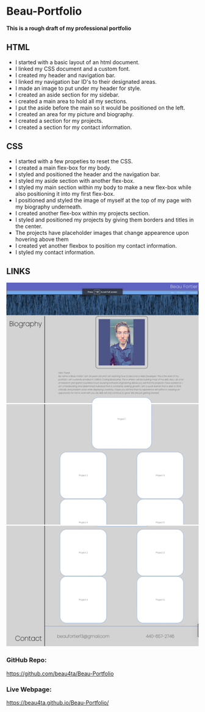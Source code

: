 # Beau-Portfolio

**This is a rough draft of my professional portfolio**

## HTML

* I started with a basic layout of an html document.
* I linked my CSS document and a custom font.
* I created my header and navigation bar.
* I linked my navigation bar ID's to their designated areas.
* I made an image to put under my header for style.
* I created an aside section for my sidebar.
* i created a main area to hold all my sections.
* I put the aside before the main so it would be positioned on the left.
* I created an area for my picture and biography.
* I created a section for my projects.
* I created a section for my contact information.

## CSS

* I started with a few propeties to reset the CSS.
* I created a main flex-box for my body.
* I styled and positioned the header and the navigation bar.
* I styled my aside section with another flex-box.
* I styled my main section within my body to make a new flex-box while also positioning it into my first flex-box.
* I positioned and styled the image of myself at the top of my page with my biography underneath.
* I created another flex-box within my projects section.
* I styled and positioned my projects by giving them borders and titles in the center.
* The projects have placeholder images that change appearence upon hovering above them
* I created yet another flexbox to position my contact information. 
* I styled my contact information.

## LINKS

<img src="assets/port1.png">
<img src="assets/port2.png">
<img src="assets/port3.png">

### GitHub Repo: 
https://github.com/beau4ta/Beau-Portfolio

### Live Webpage:
https://beau4ta.github.io/Beau-Portfolio/





